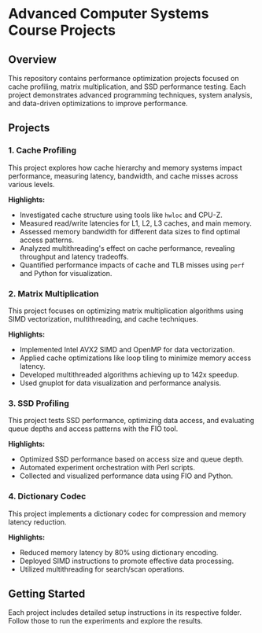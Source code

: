 # Advanced Computer Systems Course Projects

## Overview
This repository contains performance optimization projects focused on cache profiling, matrix multiplication, and SSD performance testing. Each project demonstrates advanced programming techniques, system analysis, and data-driven optimizations to improve performance.

## Projects

### 1. Cache Profiling
This project explores how cache hierarchy and memory systems impact performance, measuring latency, bandwidth, and cache misses across various levels.

**Highlights:**
- Investigated cache structure using tools like `hwloc` and CPU-Z.
- Measured read/write latencies for L1, L2, L3 caches, and main memory.
- Assessed memory bandwidth for different data sizes to find optimal access patterns.
- Analyzed multithreading's effect on cache performance, revealing throughput and latency tradeoffs.
- Quantified performance impacts of cache and TLB misses using `perf` and Python for visualization.

### 2. Matrix Multiplication
This project focuses on optimizing matrix multiplication algorithms using SIMD vectorization, multithreading, and cache techniques.

**Highlights:**
- Implemented Intel AVX2 SIMD and OpenMP for data vectorization.
- Applied cache optimizations like loop tiling to minimize memory access latency.
- Developed multithreaded algorithms achieving up to 142x speedup.
- Used gnuplot for data visualization and performance analysis.

### 3. SSD Profiling
This project tests SSD performance, optimizing data access, and evaluating queue depths and access patterns with the FIO tool.

**Highlights:**
- Optimized SSD performance based on access size and queue depth.
- Automated experiment orchestration with Perl scripts.
- Collected and visualized performance data using FIO and Python.

### 4. Dictionary Codec
This project implements a dictionary codec for compression and memory latency reduction.

**Highlights:**
- Reduced memory latency by 80% using dictionary encoding.
- Deployed SIMD instructions to promote effective data processing.
- Utilized multithreading for search/scan operations.

## Getting Started
Each project includes detailed setup instructions in its respective folder. Follow those to run the experiments and explore the results.
